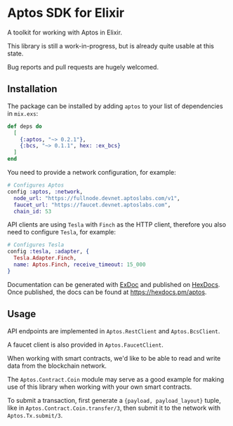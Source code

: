 # Aptos SDK for Elixir

A toolkit for working with Aptos in Elixir.

This library is still a work-in-progress, but is already quite usable at this state.

Bug reports and pull requests are hugely welcomed.

## Installation

The package can be installed by adding `aptos` to your list of dependencies in `mix.exs`:

```elixir
def deps do
  [
    {:aptos, "~> 0.2.1"},
    {:bcs, "~> 0.1.1", hex: :ex_bcs}
  ]
end
```

You need to provide a network configuration, for example:

```elixir
# Configures Aptos
config :aptos, :network,
  node_url: "https://fullnode.devnet.aptoslabs.com/v1",
  faucet_url: "https://faucet.devnet.aptoslabs.com",
  chain_id: 53
```

API clients are using `Tesla` with `Finch` as the HTTP client, therefore you also need to configure `Tesla`, for example:

```elixir
# Configures Tesla
config :tesla, :adapter, {
  Tesla.Adapter.Finch,
  name: Aptos.Finch, receive_timeout: 15_000
}
```

Documentation can be generated with [ExDoc](https://github.com/elixir-lang/ex_doc)
and published on [HexDocs](https://hexdocs.pm). Once published, the docs can
be found at <https://hexdocs.pm/aptos>.

## Usage

API endpoints are implemented in `Aptos.RestClient` and `Aptos.BcsClient`. 

A faucet client is also provided in `Aptos.FaucetClient`.

When working with smart contracts, we'd like to be able to read and write data from the blockchain network.

The `Aptos.Contract.Coin` module may serve as a good example for making use of this library when working with your own smart contracts.

To submit a transaction, first generate a `{payload, payload_layout}` tuple, like in `Aptos.Contract.Coin.transfer/3`, then submit it to the network with `Aptos.Tx.submit/3`.
